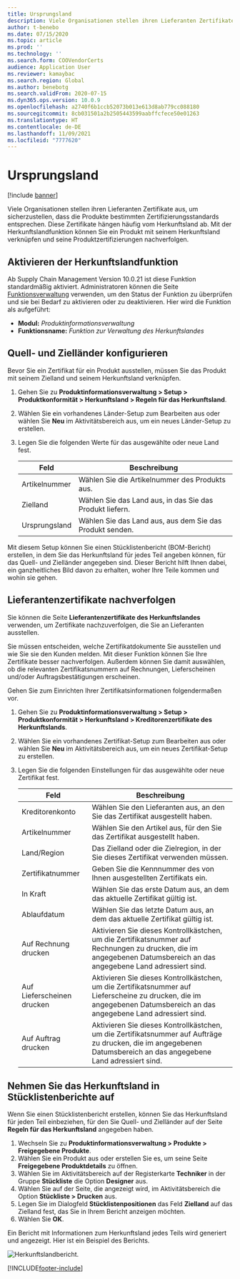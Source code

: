 ```yaml
---
title: Ursprungsland
description: Viele Organisationen stellen ihren Lieferanten Zertifikate aus, um sicherzustellen, dass die Produkte bestimmten Zertifizierungsstandards entsprechen. Diese Zertifikate hängen häufig vom Herkunftsland ab. Dieses Thema enthält Informationen zur Herkunftslandfunktion, mit der Sie ein Produkt mit seinem Herkunftsland verknüpfen und die Produktzertifizierungen verfolgen können.
author: t-benebo
ms.date: 07/15/2020
ms.topic: article
ms.prod: ''
ms.technology: ''
ms.search.form: COOVendorCerts
audience: Application User
ms.reviewer: kamaybac
ms.search.region: Global
ms.author: benebotg
ms.search.validFrom: 2020-07-15
ms.dyn365.ops.version: 10.0.9
ms.openlocfilehash: a2740f6b1ccb52073b013e613d8ab779cc088180
ms.sourcegitcommit: 8cb031501a2b2505443599aabffcfece50e01263
ms.translationtype: HT
ms.contentlocale: de-DE
ms.lasthandoff: 11/09/2021
ms.locfileid: "7777620"
---
```

# <a name="country-of-origin"></a>Ursprungsland

[!include [banner](../includes/banner.md)]

Viele Organisationen stellen ihren Lieferanten Zertifikate aus, um sicherzustellen, dass die Produkte bestimmten Zertifizierungsstandards entsprechen. Diese Zertifikate hängen häufig vom Herkunftsland ab. Mit der Herkunftslandfunktion können Sie ein Produkt mit seinem Herkunftsland verknüpfen und seine Produktzertifizierungen nachverfolgen.

## <a name="turn-on-the-country-of-origin-feature"></a>Aktivieren der Herkunftslandfunktion

Ab Supply Chain Management Version 10.0.21 ist diese Funktion standardmäßig aktiviert. Administratoren können die Seite [Funktionsverwaltung](../../fin-ops-core/fin-ops/get-started/feature-management/feature-management-overview.md) verwenden, um den Status der Funktion zu überprüfen und sie bei Bedarf zu aktivieren oder zu deaktivieren. Hier wird die Funktion als aufgeführt:

- **Modul:** *Produktinformationsverwaltung*
- **Funktionsname:** *Funktion zur Verwaltung des Herkunftslandes*

## <a name="configure-source-and-destination-countries"></a>Quell- und Zielländer konfigurieren

Bevor Sie ein Zertifikat für ein Produkt ausstellen, müssen Sie das Produkt mit seinem Zielland und seinem Herkunftsland verknüpfen.

1. Gehen Sie zu **Produktinformationsverwaltung \> Setup \> Produktkonformität \> Herkunftsland \> Regeln für das Herkunftsland**.
2. Wählen Sie ein vorhandenes Länder-Setup zum Bearbeiten aus oder wählen Sie **Neu** im Aktivitätsbereich aus, um ein neues Länder-Setup zu erstellen.
3. Legen Sie die folgenden Werte für das ausgewählte oder neue Land fest.

    | Feld | Beschreibung |
    |---|---|
    | Artikelnummer | Wählen Sie die Artikelnummer des Produkts aus. |
    | Zielland | Wählen Sie das Land aus, in das Sie das Produkt liefern. |
    | Ursprungsland | Wählen Sie das Land aus, aus dem Sie das Produkt senden. |

Mit diesem Setup können Sie einen Stücklistenbericht (BOM-Bericht) erstellen, in dem Sie das Herkunftsland für jedes Teil angeben können, für das Quell- und Zielländer angegeben sind. Dieser Bericht hilft Ihnen dabei, ein ganzheitliches Bild davon zu erhalten, woher Ihre Teile kommen und wohin sie gehen.

## <a name="keep-track-of-vendor-certificates"></a>Lieferantenzertifikate nachverfolgen

Sie können die Seite **Lieferantenzertifikate des Herkunftslandes** verwenden, um Zertifikate nachzuverfolgen, die Sie an Lieferanten ausstellen.

Sie müssen entscheiden, welche Zertifikatdokumente Sie ausstellen und wie Sie sie den Kunden melden. Mit dieser Funktion können Sie Ihre Zertifikate besser nachverfolgen. Außerdem können Sie damit auswählen, ob die relevanten Zertifikatsnummern auf Rechnungen, Lieferscheinen und/oder Auftragsbestätigungen erscheinen.

Gehen Sie zum Einrichten Ihrer Zertifikatsinformationen folgendermaßen vor.

1. Gehen Sie zu **Produktinformationsverwaltung \> Setup \> Produktkonformität \> Herkunftsland \> Kreditorenzertifikate des Herkunftslands**.
2. Wählen Sie ein vorhandenes Zertifikat-Setup zum Bearbeiten aus oder wählen Sie **Neu** im Aktivitätsbereich aus, um ein neues Zertifikat-Setup zu erstellen.
3. Legen Sie die folgenden Einstellungen für das ausgewählte oder neue Zertifikat fest.

    | Feld | Beschreibung |
    |---|---|
    | Kreditorenkonto | Wählen Sie den Lieferanten aus, an den Sie das Zertifikat ausgestellt haben. |
    | Artikelnummer | Wählen Sie den Artikel aus, für den Sie das Zertifikat ausgestellt haben. |
    | Land/Region | Das Zielland oder die Zielregion, in der Sie dieses Zertifikat verwenden müssen. |
    | Zertifikatnummer | Geben Sie die Kennnummer des von Ihnen ausgestellten Zertifikats ein. |
    | In Kraft | Wählen Sie das erste Datum aus, an dem das aktuelle Zertifikat gültig ist.|
    | Ablaufdatum | Wählen Sie das letzte Datum aus, an dem das aktuelle Zertifikat gültig ist. |
    | Auf Rechnung drucken | Aktivieren Sie dieses Kontrollkästchen, um die Zertifikatsnummer auf Rechnungen zu drucken, die im angegebenen Datumsbereich an das angegebene Land adressiert sind. |
    | Auf Lieferscheinen drucken | Aktivieren Sie dieses Kontrollkästchen, um die Zertifikatsnummer auf Lieferscheine zu drucken, die im angegebenen Datumsbereich an das angegebene Land adressiert sind. |
    | Auf Auftrag drucken | Aktivieren Sie dieses Kontrollkästchen, um die Zertifikatsnummer auf Aufträge zu drucken, die im angegebenen Datumsbereich an das angegebene Land adressiert sind. |

## <a name="include-the-country-of-origin-on-bom-reports"></a>Nehmen Sie das Herkunftsland in Stücklistenberichte auf

Wenn Sie einen Stücklistenbericht erstellen, können Sie das Herkunftsland für jeden Teil einbeziehen, für den Sie Quell- und Zielländer auf der Seite **Regeln für das Herkunftsland** angegeben haben.

1. Wechseln Sie zu **Produktinformationsverwaltung \> Produkte \> Freigegebene Produkte**.
1. Wählen Sie ein Produkt aus oder erstellen Sie es, um seine Seite **Freigegebene Produktdetails** zu öffnen.
1. Wählen Sie im Aktivitätsbereich auf der Registerkarte **Techniker** in der Gruppe **Stückliste** die Option **Designer** aus.
1. Wählen Sie auf der Seite, die angezeigt wird, im Aktivitätsbereich die Option **Stückliste \> Drucken** aus.
1. Legen Sie im Dialogfeld **Stücklistenpositionen** das Feld **Zielland** auf das Zielland fest, das Sie in Ihrem Bericht anzeigen möchten.
1. Wählen Sie **OK**.

Ein Bericht mit Informationen zum Herkunftsland jedes Teils wird generiert und angezeigt. Hier ist ein Beispiel des Berichts.

![Herkunftslandbericht.](media/country-of-origin-report.png "Herkunftslandbericht")


[!INCLUDE[footer-include](../../includes/footer-banner.md)]
